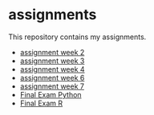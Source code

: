 # assignments
This repository contains my assignments.    
* [assignment week 2](https://github.com/willemvdm/assignments/blob/master/assignment2.ipynb)
* [assignment week 3](https://github.com/willemvdm/assignments/blob/master/assignment3.ipynb)
* [assignment week 4](https://github.com/willemvdm/assignments/blob/master/assignment4.ipynb)
* [assignment week 6](https://github.com/willemvdm/assignments/blob/master/assignment%206.ipynb)
* [assignment week 7](https://github.com/willemvdm/assignments/blob/master/assignment%207.ipynb)
* [Final Exam Python](https://github.com/willemvdm/assignments/blob/master/exam_june_7_2018%20(2).ipynb)
* [Final Exam R](https://github.com/willemvdm/assignments/blob/master/Exam_student%20(4).ipynb)
